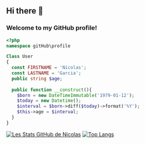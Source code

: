 ## Hi there 👋 
### Welcome to my GitHub profile!

```php
<?php
namespace gitHub\profile

Class User
{
  const FIRSTNAME = 'Nicolas';
  const LASTNAME = 'Garcia';
  public string $age;
  
  public function __construct(){
    $born = new DateTimeImmutable('1979-01-12');
    $today = new Datetime();
    $interval = $born->diff($today)->format('%Y');
    $this->age = $interval;
  }
}
```

[![Les Stats GitHub de Nicolas](https://github-readme-stats.vercel.app/api?username=NicolasGarciaCdl)](https://github.com/nicolasgarciacdl/github-readme-stats)
[![Top Langs](https://github-readme-stats.vercel.app/api/top-langs/?username=nicolasgarciacdl)](https://github.com/nicolasgarciacdl/github-readme-stats)


<!--
**NicolasGarciaCdl/NicolasGarciaCdl** is a ✨ _special_ ✨ repository because its `README.md` (this file) appears on your GitHub profile.

Here are some ideas to get you started:

- 🔭 I’m currently working on ...
- 🌱 I’m currently learning ...
- 👯 I’m looking to collaborate on ...
- 🤔 I’m looking for help with ...
- 💬 Ask me about ...
- 📫 How to reach me: ...
- 😄 Pronouns: ...
- ⚡ Fun fact: ...
-->
